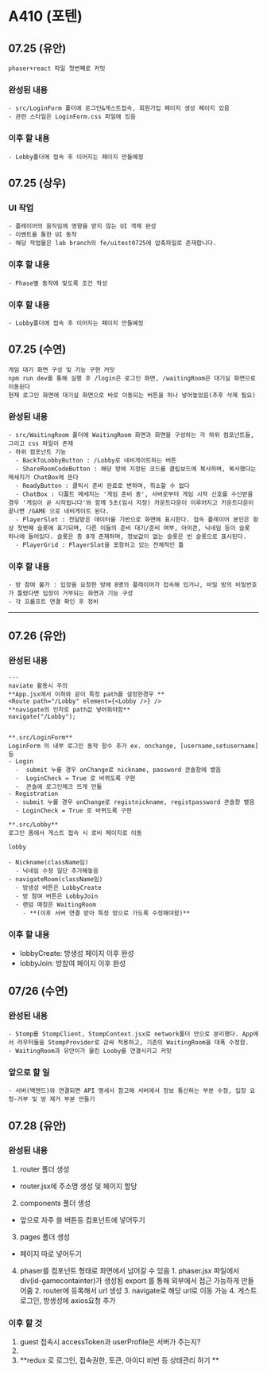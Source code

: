 # A410 (포텐)

## 07.25 (유안)

    phaser+react 파일 첫번째로 커밋

### 완성된 내용

    - src/LoginForm 폴더에 로그인&게스트접속, 회원가입 페이지 생성 페이지 있음
    - 관련 스타일은 LoginForm.css 파일에 있음

### 이후 할 내용

    - Lobby폴더에 접속 후 이어지는 페이지 만들예정

## 07.25 (상우)

### UI 작업

    - 플레이어의 움직임에 영향을 받지 않는 UI 객체 완성
    - 이벤트를 통한 UI 동작
    - 해당 작업물은 lab branch의 fe/uitest0725에 압축파일로 존재합니다.

### 이후 할 내용

    - Phase별 동작에 맞도록 조건 작성

### 이후 할 내용

    - Lobby폴더에 접속 후 이어지는 페이지 만들예정

## 07.25 (수연)

    게임 대기 화면 구성 및 기능 구현 커밋
    npm run dev를 통해 실행 후 /login은 로그인 화면, /waitingRoom은 대기실 화면으로 이동된다
    현재 로그인 화면에 대기실 화면으로 바로 이동되는 버튼을 하나 넣어놓았음(추후 삭제 필요)

### 완성된 내용

    - src/WaitingRoom 폴더에 WaitingRoom 화면과 화면을 구성하는 각 하위 컴포넌트들,그리고 css 파일이 존재
    - 하위 컴포넌트 기능
      - BackToLobbyButton : /Lobby로 네비게이트하는 버튼
      - ShareRoomCodeButton : 해당 방에 지정된 코드를 클립보드에 복사하며, 복사했다는 메세지가 ChatBox에 뜬다
      - ReadyButton : 클릭시 준비 완료로 변하며, 취소할 수 없다
      - ChatBox : 디폴트 메세지는 '게임 준비 중', 서버로부터 게임 시작 신호를 수신받을 경우 '게임이 곧 시작됩니다'와 함께 5초(임시 지정) 카운트다운이 이루어지고 카운트다운이 끝나면 /GAME 으로 네비게이트 된다.
      - PlayerSlot : 전달받은 데이터를 기반으로 화면에 표시한다. 접속 플레이어 본인은 항상 첫번째 슬롯에 표기되며, 다른 이들의 준비 대기/준비 여부, 아이콘, 닉네임 등이 슬롯 하나에 들어있다. 슬롯은 총 8개 존재하며, 정보값이 없는 슬롯은 빈 슬롯으로 표시된다.
      - PlayerGrid : PlayerSlot을 포함하고 있는 전체적인 틀

### 이후 할 내용

    - 방 참여 불가 : 입장을 요청한 방에 8명의 플레이어가 접속해 있거나, 비밀 방의 비밀번호가 틀렸다면 입장이 거부되는 화면과 기능 구성
    - 각 프롬프트 연결 확인 후 정비

-----------------------

## 07.26 (유안)

### 완성된 내용

    ---
    naviate 활용시 주의
    **App.jsx에서 이하와 같이 특정 path를 설정한경우 **
    <Route path="/Lobby" element={<Lobby />} />
    **navigate의 인자로 path값 넣어줘야함**
    navigate("/Lobby");


    **.src/LoginForm**
    LoginForm 의 내부 로그인 동작 함수 추가 ex. onchange, [username,setusername]등
    - Login
      -  submit 누를 경우 onChange로 nickname, password 콘솔창에 뱉음
      -  LoginCheck = True 로 바뀌도록 구현 
      -  콘솔에 로그인체크 뜨게 만듦
    - Registration
      - submit 누를 경우 onChange로 registnickname, registpassword 콘솔창 뱉음
      - LoginCheck = True 로 바뀌도록 구현 

    **.src/Lobby**
    로그인 폼에서 게스트 접속 시 로비 페이지로 이동 

    lobby

    - Nickname(className임)
      - 닉네임 수정 일단 추가해놓음
    - navigateRoom(className임)
      - 방생성 버튼은 LobbyCreate
      - 방 참여 버튼은 LobbyJoin
      - 랜덤 매칭은 WaitingRoom 
        - **(이후 서버 연결 받아 특정 방으로 가도록 수정해야함)**


### 이후 할 내용
  - lobbyCreate: 방생성 페이지 이후 완성
  - lobbyJoin: 방참여 페이지 이후 완성


  ## 07/26 (수연)
  ### 완성된 내용
    - Stomp를 StompClient, StompContext.jsx로 network폴더 안으로 분리했다. App에서 라우터들을 StompProvider로 감싸 적용하고, 기존의 WaitingRoom을 대폭 수정함.
    - WaitingRoom과 유안이가 올린 Looby를 연결시키고 커밋
  ### 앞으로 할 일
    - 서버(백엔드)와 연결되면 API 명세서 참고해 서버에서 정보 통신하는 부분 수정, 입장 요청-거부 및 방 제거 부분 만들기


## 07.28 (유안)
  ### 완성된 내용
  1. router 폴더 생성
   - router.jsx에 주소명 생성 및 페이지 할당
  2. components 폴더 생성
   - 앞으로 자주 쓸 버튼등 컴포넌트에 넣어두기 
  3. pages 폴더 생성
   - 페이지 따로 넣어두기 

  4. phaser를 컴포넌트 형태로 화면에서 넘어갈 수 있음
    1. phaser.jsx 파일에서 div(id-gamecontainter)가 생성됨
      export 를 통해 외부에서 접근 가능하게 만들어줌
    2. router에 등록해서 url 생성
    3. navigate로 해당 url로 이동 가능
    4. 게스트 로그인, 방생성에 axios요청 추가
  


  ### 이후 할 것 
  1. guest 접속시 accessToken과 userProfile은 서버가 주는지?
  2. 
  3. **redux 로 로그인, 접속권한, 토큰, 아이디 비번 등 상태관리 하기 **
